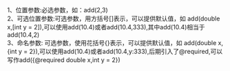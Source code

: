 1、位置参数:必选参数，如：add(2,3)   <br/>
2、可选位置参数:可选参数，用方括号[]表示，可以提供默认值，如 add(double x,[int y = 2]),可以使用add(10.4)或者add(10.4,333),其中add(10.4)相当于add(10.4,2)  <br/>
3、命名参数: 可选参数，使用花括号{}表示，可以提供默认值，如 add(double x,{int y = 2}),可以使用add(10.4)或者add(10.4,y:333),后期引入了@required,可以写作add({@required double x,int y = 2})
